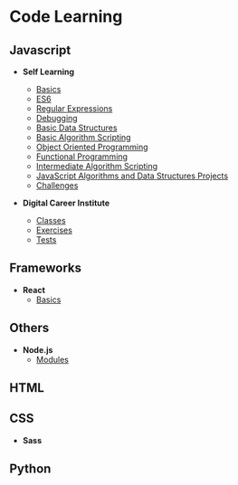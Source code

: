 # Code Learning

## Javascript
- **Self Learning**
	-  [Basics](javascript/self-learning/basics)
	-  [ES6](javascript/self-learning/es6)
	-  [Regular Expressions](javascript/self-learning/regex)
	-  [Debugging](javascript/self-learning/debug)
	-  [Basic Data Structures](javascript/self-learning/data-structures)
	-  [Basic Algorithm Scripting](javascript/)
	-  [Object Oriented Programming](javascript/self-learning/complex-objects)
	-  [Functional Programming](javascript/)
	-  [Intermediate Algorithm Scripting](javascript/)
	-  [JavaScript Algorithms and Data Structures Projects](javascript/)
	-  [Challenges](javascript/challenges)

- **Digital Career Institute**
	- [Classes](javascript/classes-fbw26/classes)
	- [Exercises](javascript/classes-fbw26/exercises)
	- [Tests](javascript/classes-fbw26/tests)


## Frameworks
- **React**
	-  [Basics](javascript/self-learning/basics)

## Others
- **Node.js**
	- [Modules](nodejs/first-app/)

## HTML

## CSS
- **Sass**

## Python

